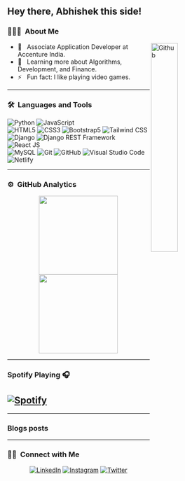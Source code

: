 ## Hey there, Abhishek this side!

### 👨🏻‍💻 &nbsp;About Me

<img width="35%" align="right" alt="Github" src="https://user-images.githubusercontent.com/48678280/88862734-4903af80-d201-11ea-968b-9c939d88a37c.gif" />

- 💼 &nbsp; Associate Application Developer at Accenture India.
- 🌱 &nbsp; Learning more about Algorithms, Development, and Finance.
- ⚡️ &nbsp; Fun fact: I like playing video games.

---

### 🛠 &nbsp;Languages and Tools

  ![Python](https://img.shields.io/badge/-Python-333333?style=flat&logo=python)
  ![JavaScript](https://img.shields.io/badge/-JavaScript-333333?style=flat&logo=javascript)  
  ![HTML5](https://img.shields.io/badge/-HTML5-333333?style=flat&logo=HTML5)
  ![CSS3](https://img.shields.io/badge/-CSS3-333333?style=flat&logo=CSS3&logoColor=1572B6)
  ![Bootstrap5](https://img.shields.io/badge/-Bootstrap-333333?style=flat&logo=bootstrap&logoColor=563D7C)
  ![Tailwind CSS](https://img.shields.io/badge/-Tailwind%20CSS-333333?style=flat&logo=tailwindcss)  
  ![Django](https://img.shields.io/badge/-Django-092E20?style=flat&logo=django)
  ![Django REST Framework](https://img.shields.io/badge/-Django%20REST%20Framework-092E20?style=flat&logo=django)
  ![React JS](https://img.shields.io/badge/-React%20JS-333333?style=flat&logo=react)  
  ![MySQL](https://img.shields.io/badge/-MySQL-333333?style=flat&logo=mysql)
  ![Git](https://img.shields.io/badge/-Git-333333?style=flat&logo=git)
  ![GitHub](https://img.shields.io/badge/-GitHub-333333?style=flat&logo=github)
  ![Visual Studio Code](https://img.shields.io/badge/-Visual%20Studio%20Code-333333?style=flat&logo=visual-studio-code&logoColor=007ACC)
  ![Netlify](https://img.shields.io/badge/-Netlify-333333?style=flat&logo=netlify&logoColor=007ACC)
  

---

### ⚙️ &nbsp;GitHub Analytics

<p align="center">
<a href="https://github.com/AbhishekSadhwani">
  <img height="180em" src="https://github-readme-stats-eight-theta.vercel.app/api?username=AbhishekSadhwani&show_icons=true&theme=buefy&include_all_commits=true&count_private=true"/>
  <img height="180em" src="https://github-readme-stats-eight-theta.vercel.app/api/top-langs/?username=AbhishekSadhwani&layout=compact&langs_count=8&theme=buefy"/>
</a>
</p>

---

### Spotify Playing 🎧
[![Spotify](https://spotify-github-profile.kittinanx.com/api/view?uid=31qrq23qfpaakar3ix3x6r4iwq3a&cover_image=true&theme=novatorem&show_offline=false&background_color=121212&interchange=false&bar_color=53b14f&bar_color_cover=false)](https://github.com/kittinan/spotify-github-profile)
---

---

### Blogs posts

<!-- BLOG-POST-LIST:START -->

<!-- BLOG-POST-LIST:END -->

---

### 🤝🏻 &nbsp;Connect with Me 

<p align="center">
<a href="https://www.linkedin.com/in/abhishek-sadhwani-50a497167/"><img alt="LinkedIn" src="https://img.shields.io/badge/linkedin-abhisheksadhwani-blue"></a>
<a href="https://www.instagram.com/abhishek_sadhwani/"><img alt="Instagram" src="https://img.shields.io/badge/instagram-abhishek_sadhwani-red"></a>
<a href="https://x.com/abhi_0413"><img alt="Twitter" src="https://img.shields.io/badge/twitter-abhi_0413-blue"></a>
</p>
